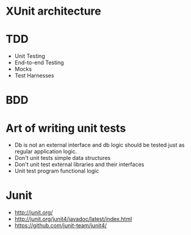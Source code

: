 # XUnit architecture

# TDD
- Unit Testing
- End-to-end Testing
- Mocks
- Test Harnesses

# BDD

# Art of writing unit tests
- Db is not an external interface and db logic should be tested just as regular application logic.
- Don't unit tests simple data structures
- Don't unit test external libraries and their interfaces
- Unit test program functional logic

# Junit
- http://junit.org/
- http://junit.org/junit4/javadoc/latest/index.html
- https://github.com/junit-team/junit4/
